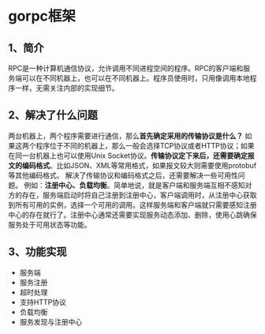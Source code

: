 # gorpc框架
## 1、简介

RPC是一种计算机通信协议，允许调用不同进程空间的程序。RPC的客户端和服务端可以在不同机器上，也可以在不同机器上。程序员使用时，只用像调用本地程序一样，无需关注内部的实现细节。

## 2、解决了什么问题
两台机器上，两个程序需要进行通信，那么**首先确定采用的传输协议是什么？** 如果这两个程序位于不同的机器上，那么一般会选择TCP协议或者HTTP协议；如果在同一台机器上也可以使用Unix Socket协议。**传输协议定下来后，还需要确定报文的编码格式**。比如JSON、XML等常用格式，如果报文较大则需要使用protobuf等其他编码格式。
解决了传输协议和编码格式之后，还需要解决一些可用性问题。
例如：**注册中心、负载均衡**。简单地说，就是客户端和服务端互相不感知对方的存在，服务端启动时将自己注册到注册中心，客户端调用时，从注册中心获取到所有可用的实例，选择一个可用的调用。这样服务端和客户端就只需要感知注册中心的存在就行了。注册中心通常还需要实现服务动态添加、删除，使用心跳确保服务处于可用状态等功能。

## 3、功能实现
- 服务端
- 服务注册
- 超时处理
- 支持HTTP协议
- 负载均衡
- 服务发现与注册中心